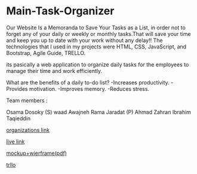 # Main-Task-Organizer

Our Website Is a Memoranda to Save Your Tasks as a List, in order not to forget any of your daily or weekly or monthly tasks.That will save your time and keep you up to date with your work without any delay!! The technologies that I used in my projects were HTML, CSS, JavaScript, and Bootstrap, Agile Guide, TRELLO.

its pasically a web application to organize daily tasks for the employees to manage their time and work efficiently.

What are the benefits of a daily to-do list?
-Increases productivity. 
-Provides motivation. 
-Improves memory. 
-Reduces stress. 


Team members :

Osama Dosoky (S)
waad Awajneh 
Rama Jaradat (P)
Ahmad Zahran
Ibrahim Taqieddin


[organizations link](https://task-organizer.github.io/Main-Task-Organizer/)

[live link](https://osamadasooky.github.io/Task-Organizer/)

[mockup+wierframe(pdf)](https://github.com/OsamaDasooky/Task-Organizer/files/9438602/task-organizaer_1.pdf)

[trllo](https://trello.com/b/YStX5fIr/project)
